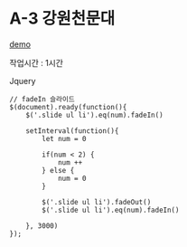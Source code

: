 # A-3 강원천문대
[demo](https://ppotatog.github.io/CraftsmanWebDesign/example03/)

작업시간 : 1시간

Jquery
```
// fadeIn 슬라이드
$(document).ready(function(){
    $('.slide ul li').eq(num).fadeIn()

    setInterval(function(){
        let num = 0

        if(num < 2) {
            num ++
        } else {
            num = 0
        }

        $('.slide ul li').fadeOut()
        $('.slide ul li').eq(num).fadeIn()

    }, 3000)   
});
```